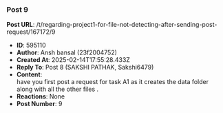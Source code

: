 ### Post 9
**Post URL**: /t/regarding-project1-for-file-not-detecting-after-sending-post-request/167172/9
- **ID**: 595110
- **Author**: Ansh bansal (23f2004752)
- **Created At**: 2025-02-14T17:55:28.433Z
- **Reply To**: Post 8 (SAKSHI PATHAK, Sakshi6479)
- **Content**:  
  have you first post a request for task A1 as it creates the data folder along with  all the other files .
- **Reactions**: None
- **Post Number**: 9

